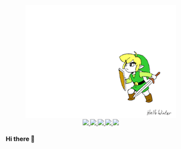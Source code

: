 <section class="start-screen" align="center">
  <div class="start-image">
    <img src="./assets/link_gif.gif" width="400px" height="300px"/>
  </div>
  <div class="badges">
    <a href="#" target="_blank">
      <img src="https://img.shields.io/badge/LinkedIn-0072b1?logo=linkedin&logoColor=white&style=flat"/>
    </a>
    <a href="https://t.me/xeniya_mv" target="_blank">
      <img src="https://img.shields.io/badge/Telegram-0088cc?logo=telegram&logoColor=white&style=flat"/>
    </a>
    <a href="https://www.instagram.com/gazizova_xeniya" target="_blank">
      <img src="https://img.shields.io/badge/Instagram-962fbf?logo=instagram&logoColor=white&style=flat"/>
    </a>
    <a href="https://www.facebook.com/profile.php?id=100077171499748&mibextid=LQQJ4d" target="_blank">
      <img src="https://img.shields.io/badge/Facebook-3b5998?logo=facebook&logoColor=white&style=flat"/>
    </a>
    <a href="https://discord.com/users/693168391644512286" target="_blank">
      <img src="https://img.shields.io/badge/Discord-7289DA?logo=discord&logoColor=white&style=flat"/>
    </a>
  </div>
</section>

### Hi there 👋